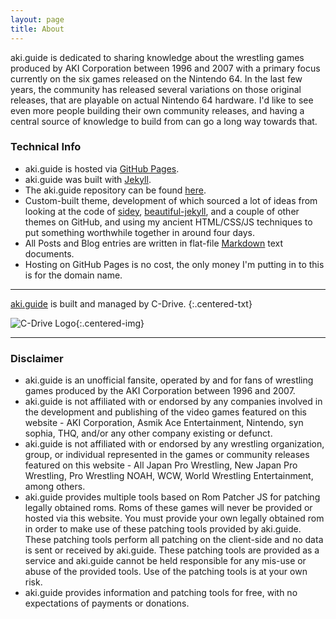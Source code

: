 ```yaml
---
layout: page
title: About
---
```


aki.guide is dedicated to sharing knowledge about the wrestling games produced by AKI Corporation between 1996 and 2007 with a primary focus currently on the six games released on the Nintendo 64. In the last few years, the community has released several variations on those original releases, that are playable on actual Nintendo 64 hardware. I'd like to see even more people building their own community releases, and having a central source of knowledge to build from can go a long way towards that.

### Technical Info

- aki.guide is hosted via [GitHub Pages](https://pages.github.com/).
- aki.guide was built with [Jekyll](https://jekyllrb.com/).
- The aki.guide repository can be found [here](https://github.com/CxDrive/aki-guide).
- Custom-built theme, development of which sourced a lot of ideas from looking at the code of [sidey](https://github.com/ronv/sidey), [beautiful-jekyll](https://github.com/daattali/beautiful-jekyll), and a couple of other themes on GitHub, and using my ancient HTML/CSS/JS techniques to put something worthwhile together in around four days.
- All Posts and Blog entries are written in flat-file [Markdown](https://www.markdownguide.org/) text documents.
- Hosting on GitHub Pages is no cost, the only money I'm putting in to this is for the domain name.


----


[aki.guide](https://aki.guide) is built and managed by C-Drive.
{:.centered-txt}

![C-Drive Logo](../../assets/img/c-drive.png){:.centered-img}


----

### Disclaimer

- aki.guide is an unofficial fansite, operated by and for fans of wrestling games produced by the AKI Corporation between 1996 and 2007.
- aki.guide is not affiliated with or endorsed by any companies involved in the development and publishing of the video games featured on this website - AKI Corporation, Asmik Ace Entertainment, Nintendo, syn sophia, THQ, and/or any other company existing or defunct.
- aki.guide is not affiliated with or endorsed by any wrestling organization, group, or individual represented in the games or community releases featured on this website - All Japan Pro Wrestling, New Japan Pro Wrestling, Pro Wrestling NOAH, WCW, World Wrestling Entertainment, among others.
- aki.guide provides multiple tools based on Rom Patcher JS for patching legally obtained roms. Roms of these games will never be provided or hosted via this website. You must provide your own legally obtained rom in order to make use of these patching tools provided by aki.guide. These patching tools perform all patching on the client-side and no data is sent or received by aki.guide. These patching tools are provided as a service and aki.guide cannot be held responsible for any mis-use or abuse of the provided tools. Use of the patching tools is at your own risk.
- aki.guide provides information and patching tools for free, with no expectations of payments or donations.
